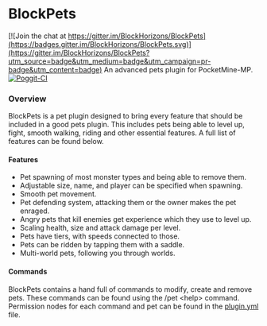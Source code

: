 # BlockPets

[![Join the chat at https://gitter.im/BlockHorizons/BlockPets](https://badges.gitter.im/BlockHorizons/BlockPets.svg)](https://gitter.im/BlockHorizons/BlockPets?utm_source=badge&utm_medium=badge&utm_campaign=pr-badge&utm_content=badge)
An advanced pets plugin for PocketMine-MP.<br>
[![Poggit-CI](https://poggit.pmmp.io/ci.shield/BlockHorizons/BlockPets/BlockPets)](https://poggit.pmmp.io/ci/BlockHorizons/BlockPets/BlockPets)

### Overview
BlockPets is a pet plugin designed to bring every feature that should be included in a good pets plugin. This includes pets being able to level up, fight, smooth walking, riding and other essential features. A full list of features can be found below.

#### Features
- Pet spawning of most monster types and being able to remove them.
- Adjustable size, name, and player can be specified when spawning.
- Smooth pet movement.
- Pet defending system, attacking them or the owner makes the pet enraged.
- Angry pets that kill enemies get experience which they use to level up.
- Scaling health, size and attack damage per level.
- Pets have tiers, with speeds connected to those.
- Pets can be ridden by tapping them with a saddle.
- Multi-world pets, following you through worlds.

#### Commands
BlockPets contains a hand full of commands to modify, create and remove pets. These commands can be found using the /pet \<help\> command.<br>
Permission nodes for each command and pet can be found in the [plugin.yml](https://github.com/BlockHorizons/BlockPets/blob/master/plugin.yml) file.